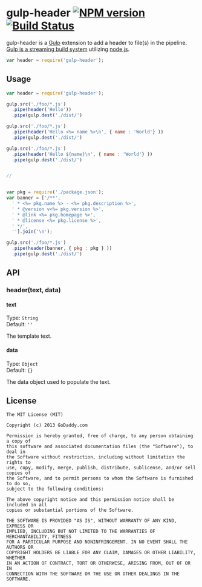 # gulp-header [![NPM version](https://badge.fury.io/js/gulp-header.png)](http://badge.fury.io/js/gulp-header) [![Build Status](https://travis-ci.org/godaddy/gulp-header.png)](https://travis-ci.org/godaddy/gulp-header)

gulp-header is a [Gulp](https://github.com/gulpjs/gulp) extension to add a header to file(s) in the pipeline.  [Gulp is a streaming build system](https://github.com/gulpjs/gulp) utilizing [node.js](http://nodejs.org/).

```javascript
var header = require('gulp-header');
```

## Usage

```javascript
var header = require('gulp-header');

gulp.src('./foo/*.js')
  .pipe(header('Hello'))
  .pipe(gulp.dest('./dist/')

gulp.src('./foo/*.js')
  .pipe(header('Hello <%= name %>\n', { name : 'World'} ))
  .pipe(gulp.dest('./dist/')

gulp.src('./foo/*.js')
  .pipe(header('Hello ${name}\n', { name : 'World'} ))
  .pipe(gulp.dest('./dist/')


//


var pkg = require('./package.json');
var banner = ['/**',
  ' * <%= pkg.name %> - <%= pkg.description %>',
  ' * @version v<%= pkg.version %>',
  ' * @link <%= pkg.homepage %>',
  ' * @license <%= pkg.license %>',
  ' */',
  ''].join('\n');

gulp.src('./foo/*.js')
  .pipe(header(banner, { pkg : pkg } ))
  .pipe(gulp.dest('./dist/')

```

## API

### header(text, data)

#### text

Type: `String`  
Default: `''`  

The template text.


#### data

Type: `Object`  
Default: `{}`  

The data object used to populate the text.

## License

```
The MIT License (MIT)

Copyright (c) 2013 GoDaddy.com

Permission is hereby granted, free of charge, to any person obtaining a copy of
this software and associated documentation files (the "Software"), to deal in
the Software without restriction, including without limitation the rights to
use, copy, modify, merge, publish, distribute, sublicense, and/or sell copies of
the Software, and to permit persons to whom the Software is furnished to do so,
subject to the following conditions:

The above copyright notice and this permission notice shall be included in all
copies or substantial portions of the Software.

THE SOFTWARE IS PROVIDED "AS IS", WITHOUT WARRANTY OF ANY KIND, EXPRESS OR
IMPLIED, INCLUDING BUT NOT LIMITED TO THE WARRANTIES OF MERCHANTABILITY, FITNESS
FOR A PARTICULAR PURPOSE AND NONINFRINGEMENT. IN NO EVENT SHALL THE AUTHORS OR
COPYRIGHT HOLDERS BE LIABLE FOR ANY CLAIM, DAMAGES OR OTHER LIABILITY, WHETHER
IN AN ACTION OF CONTRACT, TORT OR OTHERWISE, ARISING FROM, OUT OF OR IN
CONNECTION WITH THE SOFTWARE OR THE USE OR OTHER DEALINGS IN THE SOFTWARE.
```

